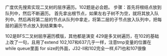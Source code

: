 广度优先搜索实现二叉树的层序遍历。102题是必会题。
步骤：首先将根结点放到队列中，然后不断遍历。 首先拿出根节点，如果左右子树不为空，就将其放入队列中。然后再将第二层的节点从队列中拿走，将第二层的子节点放入队列中，把每层的遍历节点放入到结果集中。


102是BFS二叉树层序遍历模版，其他都是演变
429是多叉树遍历，在102的基础上改了一句，且用了extend
102,107和637几乎一样，注意tmp变量的位置在while queue里面 for size的外面，J32-II和102完全一样,671也和107很像
